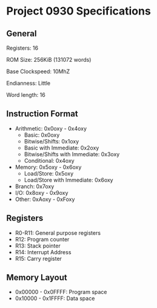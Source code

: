 # Project 0930 Specifications

## General

Registers: 16

ROM Size: 256KiB (131072 words)

Base Clockspeed: 10MhZ

Endianness: Little

Word length: 16

## Instruction Format

* Arithmetic: 0x0oxy - 0x4oxy
  * Basic: 0x0oxy
  * Bitwise/Shifts: 0x1oxy
  * Basic with Immediate: 0x2oxy
  * Bitwise/Shifts with Immediate: 0x3oxy
  * Conditional: 0x4oxy
* Memory: 0x5oxy - 0x6oxy
  * Load/Store: 0x5oxy
  * Load/Store with Immediate: 0x6oxy
* Branch: 0x7oxy
* I/O: 0x8oxy - 0x9oxy
* Other: 0xAoxy - 0xFoxy

## Registers

* R0-R11: General purpose registers
* R12: Program counter
* R13: Stack pointer
* R14: Interrupt Address
* R15: Carry register

## Memory Layout

* 0x00000 - 0x0FFFF: Program space
* 0x10000 - 0x1FFFF: Data space
